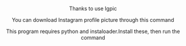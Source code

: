<p align="center">
Thanks to use Igpic
</p>
<p align="center">
You can download Instagram profile picture through this command
</p>
<p align="center">
This program requires python and instaloader.Install these, then run the command
</p>
